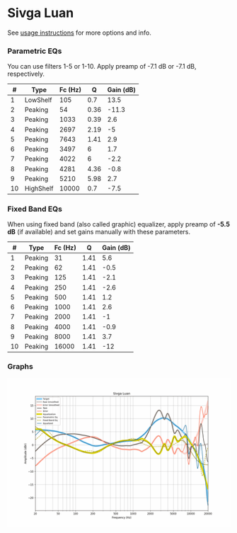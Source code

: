 # Sivga Luan
See [usage instructions](https://github.com/jaakkopasanen/AutoEq#usage) for more options and info.

### Parametric EQs
You can use filters 1-5 or 1-10. Apply preamp of -7.1 dB or -7.1 dB, respectively.

|   # | Type      |   Fc (Hz) |    Q |   Gain (dB) |
|-----|-----------|-----------|------|-------------|
|   1 | LowShelf  |       105 | 0.7  |        13.5 |
|   2 | Peaking   |        54 | 0.36 |       -11.3 |
|   3 | Peaking   |      1033 | 0.39 |         2.6 |
|   4 | Peaking   |      2697 | 2.19 |        -5   |
|   5 | Peaking   |      7643 | 1.41 |         2.9 |
|   6 | Peaking   |      3497 | 6    |         1.7 |
|   7 | Peaking   |      4022 | 6    |        -2.2 |
|   8 | Peaking   |      4281 | 4.36 |        -0.8 |
|   9 | Peaking   |      5210 | 5.98 |         2.7 |
|  10 | HighShelf |     10000 | 0.7  |        -7.5 |

### Fixed Band EQs
When using fixed band (also called graphic) equalizer, apply preamp of **-5.5 dB** (if available) and set gains manually with these parameters.

|   # | Type    |   Fc (Hz) |    Q |   Gain (dB) |
|-----|---------|-----------|------|-------------|
|   1 | Peaking |        31 | 1.41 |         5.6 |
|   2 | Peaking |        62 | 1.41 |        -0.5 |
|   3 | Peaking |       125 | 1.41 |        -2.1 |
|   4 | Peaking |       250 | 1.41 |        -2.6 |
|   5 | Peaking |       500 | 1.41 |         1.2 |
|   6 | Peaking |      1000 | 1.41 |         2.6 |
|   7 | Peaking |      2000 | 1.41 |        -1   |
|   8 | Peaking |      4000 | 1.41 |        -0.9 |
|   9 | Peaking |      8000 | 1.41 |         3.7 |
|  10 | Peaking |     16000 | 1.41 |       -12   |

### Graphs
![](./Sivga%20Luan.png)
